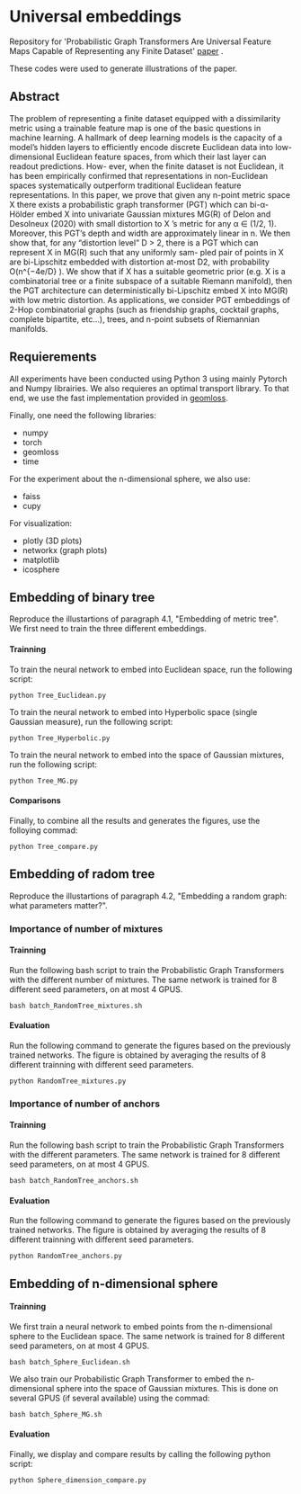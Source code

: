 # Universal embeddings
Repository for 'Probabilistic Graph Transformers Are Universal Feature Maps Capable of Representing any Finite Dataset' [paper](https://www.jmlr.org/papers/v24/22-1246.html)
.

These codes were used to generate illustrations of the paper. 

## Abstract
The problem of representing a finite dataset equipped with a dissimilarity metric using a trainable
feature map is one of the basic questions in machine learning. A hallmark of deep learning models
is the capacity of a model’s hidden layers to efficiently encode discrete Euclidean data into low-
dimensional Euclidean feature spaces, from which their last layer can readout predictions. How-
ever, when the finite dataset is not Euclidean, it has been empirically confirmed that representations
in non-Euclidean spaces systematically outperform traditional Euclidean feature representations.
In this paper, we prove that given any n-point metric space X there exists a probabilistic graph
transformer (PGT) which can bi-α-Hölder embed X into univariate Gaussian mixtures MG(R) of
Delon and Desolneux (2020) with small distortion to X ’s metric for any α ∈ (1/2, 1). Moreover,
this PGT’s depth and width are approximately linear in n. We then show that, for any “distortion
level” D > 2, there is a PGT which can represent X in MG(R) such that any uniformly sam-
pled pair of points in X are bi-Lipschitz embedded with distortion at-most D2, with probability
O(n^{−4e/D} ). We show that if X has a suitable geometric prior (e.g. X is a combinatorial tree or
a finite subspace of a suitable Riemann manifold), then the PGT architecture can deterministically
bi-Lipschitz embed X into MG(R) with low metric distortion. As applications, we consider PGT
embeddings of 2-Hop combinatorial graphs (such as friendship graphs, cocktail graphs, complete
bipartite, etc...), trees, and n-point subsets of Riemannian manifolds.


## Requierements
All experiments have been conducted using Python 3 using mainly Pytorch and Numpy librairies. We also requieres an optimal transport library. To that end, we use the fast implementation provided in [geomloss](https://www.kernel-operations.io/geomloss/). 

Finally, one need the following libraries:

- numpy
- torch
- geomloss
- time

For the experiment about the n-dimensional sphere, we also use:

- faiss 
- cupy 

For visualization: 

- plotly (3D plots)
- networkx (graph plots)
- matplotlib
- icosphere

## Embedding of binary tree
Reproduce the illustartions of paragraph 4.1, "Embedding of metric tree". We first need to train the three different embeddings.

#### Trainning
To train the neural network to embed into Euclidean space, run the following script:

```console
python Tree_Euclidean.py

```

To train the neural network to embed into Hyperbolic space (single Gaussian measure), run the following script:

```console
python Tree_Hyperbolic.py

```

To train the neural network to embed into the space of Gaussian mixtures, run the following script:

```console
python Tree_MG.py

```

#### Comparisons
Finally, to combine all the results and generates the figures, use the folloying commad:

```console
python Tree_compare.py

```

## Embedding of radom tree 
Reproduce the illustartions of paragraph 4.2, "Embedding a random graph: what parameters matter?". 

### Importance of number of mixtures
#### Trainning
Run the following bash script to train the Probabilistic Graph Transformers with the different number of mixtures. The same network is trained for 8 different seed parameters, on at most 4 GPUS. 

```console
bash batch_RandomTree_mixtures.sh

```

#### Evaluation
Run the following command to generate the figures based on the previously trained networks. The figure is obtained by averaging the results of 8 different trainning with different seed parameters.

```console
python RandomTree_mixtures.py

```

### Importance of number of anchors
#### Trainning
Run the following bash script to train the Probabilistic Graph Transformers with the different parameters. The same network is trained for 8 different seed parameters, on at most 4 GPUS. 

```console
bash batch_RandomTree_anchors.sh

```

#### Evaluation
Run the following command to generate the figures based on the previously trained networks. The figure is obtained by averaging the results of 8 different trainning with different seed parameters.

```console
python RandomTree_anchors.py

```

## Embedding of n-dimensional sphere 

#### Trainning

We first train a neural network to embed points from the n-dimensional sphere to the Euclidean space. The same network is trained for 8 different seed parameters, on at most 4 GPUS. 


```console
bash batch_Sphere_Euclidean.sh

```

We also train our Probabilistic Graph Transformer to embed the n-dimensional sphere into the space of Gaussian mixtures. This is done on several GPUS (if several available) using the commad:

```console
bash batch_Sphere_MG.sh

```

#### Evaluation
Finally, we display and compare results by calling the following python script:

```console
python Sphere_dimension_compare.py

``` 
